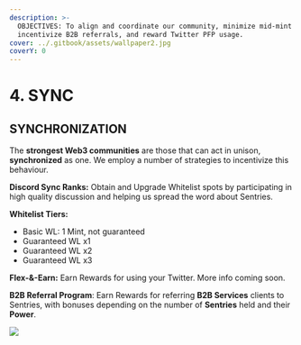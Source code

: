 ```yaml
---
description: >-
  OBJECTIVES: To align and coordinate our community, minimize mid-mint listings,
  incentivize B2B referrals, and reward Twitter PFP usage.
cover: ../.gitbook/assets/wallpaper2.jpg
coverY: 0
---
```


# 4. SYNC

## SYNCHRONIZATION

The **strongest Web3 communities** are those that can act in unison, **synchronized** as one. We employ a number of strategies to incentivize this behaviour.

**Discord Sync Ranks:** Obtain and Upgrade Whitelist spots by participating in high quality discussion and helping us spread the word about Sentries.

**Whitelist Tiers:**

* Basic WL: 1 Mint, not guaranteed
* Guaranteed WL x1
* Guaranteed WL x2
* Guaranteed WL x3

**Flex-&-Earn:** Earn Rewards for using your Twitter. More info coming soon.

**B2B Referral Program**: Earn Rewards for referring **B2B Services** clients to Sentries, with bonuses depending on the number of **Sentries** held and their **Power**.

![
](../.gitbook/assets/HandshakeSmall.png)
